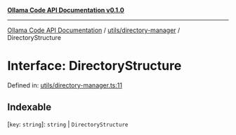 [**Ollama Code API Documentation v0.1.0**](../../../README.md)

***

[Ollama Code API Documentation](../../../modules.md) / [utils/directory-manager](../README.md) / DirectoryStructure

# Interface: DirectoryStructure

Defined in: [utils/directory-manager.ts:11](https://github.com/erichchampion/ollama-code/blob/78170438060c778413879e5a38e477096b574d9c/ollama-code/src/utils/directory-manager.ts#L11)

## Indexable

\[`key`: `string`\]: `string` \| `DirectoryStructure`
